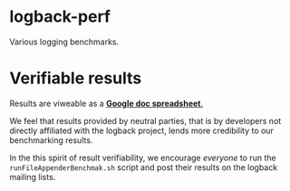 # logback-perf
Various logging benchmarks.

# Verifiable results

Results are viweable as a [**Google doc spreadsheet**.](https://docs.google.com/spreadsheets/d/1cpb5D7qnyye4W0RTlHUnXedYK98catNZytYIu5D91m0/edit?usp=sharing)

We feel that results provided by neutral parties, that is by
developers not directly affiliated with the logback project, lends
more credibility to our benchmarking results.

In the this spirit of result verifiability, we encourage *everyone* to
run the `runFileAppenderBenchmak.sh` script and post their results on
the logback mailing lists.



